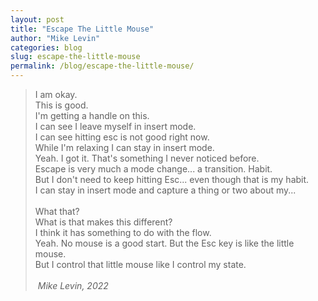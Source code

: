 ```yaml
---
layout: post
title: "Escape The Little Mouse"
author: "Mike Levin"
categories: blog
slug: escape-the-little-mouse
permalink: /blog/escape-the-little-mouse/
---
```


> I am okay.<br/>
> This is good.<br/>
> I'm getting a handle on this.<br/>
> I can see I leave myself in insert mode.<br/>
> I can see hitting esc is not good right now.<br/>
> While I'm relaxing I can stay in insert mode.<br/>
> Yeah. I got it. That's something I never noticed before.<br/>
> Escape is very much a mode change... a transition. Habit.<br/>
> But I don't need to keep hitting Esc... even though that is my habit.<br/>
> I can stay in insert mode and capture a thing or two about my...<br/>
> <br/>
> What that?<br/>
> What is that makes this different?<br/>
> I think it has something to do with the flow.<br/>
> Yeah. No mouse is a good start. But the Esc key is like the little
> mouse.<br/>
> But I control that little mouse like I control my state.<br/>
><br/>
> <cite>&nbsp;Mike Levin, 2022</cite><br/>
























